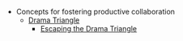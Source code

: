 
- Concepts for fostering productive collaboration
  - [Drama Triangle](https://leadershiptribe.com/blog/the-drama-triangle-explained#:~:text=The%20Drama%20Triangle%20was%20first,and%20ineffective%20response%20to%20conflict.)
    - [Escaping the Drama Triangle](https://leadershiptribe.com/blog/escape-the-drama-triangle)
  
